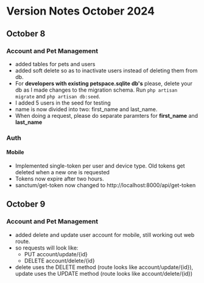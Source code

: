 # Version Notes October 2024
## October 8

### Account and Pet Management
- added tables for pets and users
- added soft delete so as to inactivate users instead of deleting them from db.
- For **developers with existing petspace.sqlite db's** please, delete your db as I made changes to the migration schema. Run ```php artisan migrate``` and ```php artisan db:seed```. 
- I added 5 users in the seed for testing
- name is now divided into two: first_name and last_name. 
- When doing a request, please do separate paramters for **first_name** and **last_name**

### Auth
#### Mobile
- Implemented single-token per user and device type. Old tokens get deleted when a new one is requested
- Tokens now expire after two hours.
- sanctum/get-token now changed to http://localhost:8000/api/get-token

## October 9

### Account and Pet Management
- added delete and update user account for mobile, still working out web route.
- so requests will look like:
    - PUT account/update/{id}
    - DELETE account/delete/{id}
- delete uses the DELETE method (route looks like account/update/{id}), update uses the UPDATE method (route looks like account/delete/{id})
